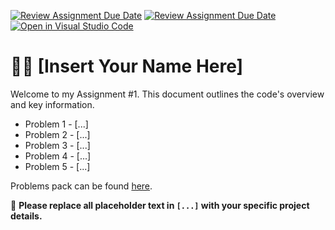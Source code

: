 [![Review Assignment Due Date](https://classroom.github.com/assets/deadline-readme-button-24ddc0f5d75046c5622901739e7c5dd533143b0c8e959d652212380cedb1ea36.svg)](https://classroom.github.com/a/Napvt-ei)
[![Review Assignment Due Date](https://classroom.github.com/assets/deadline-readme-button-24ddc0f5d75046c5622901739e7c5dd533143b0c8e959d652212380cedb1ea36.svg)](https://classroom.github.com/a/BgqLC5JX)
[![Open in Visual Studio Code](https://classroom.github.com/assets/open-in-vscode-718a45dd9cf7e7f842a935f5ebbe5719a5e09af4491e668f4dbf3b35d5cca122.svg)](https://classroom.github.com/online_ide?assignment_repo_id=14188241&assignment_repo_type=AssignmentRepo)
# 👨‍💻 [Insert Your Name Here] 

Welcome to my Assignment #1. This document outlines the code's overview and key information.

- Problem 1 - [...]
- Problem 2 - [...]
- Problem 3 - [...]
- Problem 4 - [...]
- Problem 5 - [...]

Problems pack can be found [here](https://github.com/YuriiOks/Python-Assignment-1-Problems-Pack/tree/main).

📝 **Please replace all placeholder text in `[...]` with your specific project details.**

